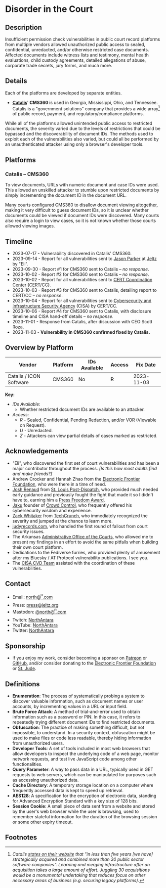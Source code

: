# Disorder in the Court

## Description

Insufficient permission check vulnerabilities in public court record platforms from multiple vendors allowed unauthorized public access to sealed, confidential, unredacted, and/or otherwise restricted case documents. Affected documents include witness lists and testimony, mental health evaluations, child custody agreements, detailed allegations of abuse, corporate trade secrets, jury forms, and much more.

## Details

Each of the platforms are developed by separate entities.

- **[Catalis](https://catalisgov.com/)' CMS360** is used in Georgia, Mississippi, Ohio, and Tennessee. Catalis is a "government solutions" company that provides a wide array[^1] of public record, payment, and regulatory/compliance platforms.

While all of the platforms allowed unintended public access to restricted documents, the severity varied due to the levels of restrictions that could be bypassed and the discoverability of document IDs. The methods used to exploit each of the vulnerabilities also varied, but could all be performed by an unauthenticated attacker using only a browser's developer tools.

## Platforms

### Catalis – CMS360

To view documents, URLs with numeric document and case IDs were used. This allowed an unskilled attacker to stumble upon restricted documents by simply incrementing the document ID in the document URL.

Many courts configured CMS360 to disallow document viewing altogether, making it very difficult to guess document IDs, so it is unclear whether documents could be viewed if document IDs were discovered. Many courts also require a login to view cases, so it is not known whether those courts allowed viewing images.

## Timeline

- 2023-07-17 - Vulnerability discovered in Catalis' CMS360.
- 2023-09-14 - Report for all vulnerabilities sent to [Jason Parker](https://ꩰ.com/@north) at [Jeltz](https://jeltz.org) by "Eli".
- 2023-09-30 - Report #1 for CMS360 sent to Catalis – _no response_.
- 2023-10-02 - Report #2 for CMS360 sent to Catalis – _no response_.
- 2023-10-02 - Report for all vulnerabilities sent to [CERT Coordination Center](https://www.kb.cert.org/vuls/) (CERT/CC).
- 2023-10-03 - Report #3 for CMS360 sent to Catalis, detailing report to CERT/CC – _no response_.
- 2023-10-04 - Report for all vulnerabilities sent to [Cybersecurity and Infrastructure Security Agency](https://cisa.gov) (CISA) by CERT/CC.
- 2023-10-06 - Report #4 for CMS360 sent to Catalis, with disclosure timeline and CISA hand-off details – _no response_.
- 2023-11-01 - Response from Catalis, after discussion with CEO Scott Roza.
- 2023-11-03 - **Vulnerability in CMS360 confirmed fixed by Catalis.**

## Overview by Platform

| Vendor                  | Platform | IDs Available | Access | Fix Date   |
| ----------------------- | -------- | ------------- | ------ | ---------- |
| Catalis / ICON Software | CMS360   | No            | R      | 2023-11-03 |

**Key**:

- _IDs Available_:
  - Whether restricted document IDs are available to an attacker.
- _Access_:
  - _R_ - Sealed, Confidential, Pending Redaction, and/or VOR (Viewable on Request).
  - _U_ - Unredacted.
  - _Z_ - Attackers can view partial details of cases marked as restricted.

## Acknowledgements

- "Eli", who discovered the first set of court vulnerabilities and has been a major contributor throughout the process. _[Is this how most adults find and make friends?]_
- Andrew Crocker and Hannah Zhao from the [Electronic Frontier Foundation](https://eff.org), who were there in a time of need.
- [Josh Renaud](https://www.joshrenaud.com/) from [St. Louis Post-Dispatch](https://www.stltoday.com/), who provided much needed early guidance and previously fought the fight that made it so I didn't have to, earning him a [Press Freedom Award](https://www.youtube.com/watch?v=DhflQv1rJ1A).
- [Jaku](https://twitter.com/Jaku) founder of [Crowd Control](https://crowdcontrol.live/), who frequently offered his cybersecurity wisdom and experience.
- [Zack Whitaker](https://techcrunch.com/author/zack-whittaker/) from [TechCrunch](https://techcrunch.com), who immediately recognized the severity and jumped at the chance to learn more.
- [judyrecords.com](https://judyrecords.com), who handled the first round of fallout from court security issues.
- The Arkansas [Administrative Office of the Courts](https://arcourts.gov/), who allowed me to present my findings in an effort to avoid the same pitfalls when building their own court platform.
- Dedications to the Fediverse furries, who provided plenty of amusement after my Bluesky / AT Protocol vulnerability publications. I see you.
- The [CISA CVD Team](https://www.cisa.gov/coordinated-vulnerability-disclosure-process) assisted with the coordination of these vulnerabilities.

## Contact

- Email: [north@ꩰ.com](mailto:north@ꩰ.com)
- Press: [press@jeltz.org](mailto:press@jeltz.org)
- Mastodon: [@north@ꩰ.com](https://ꩰ.com/@north)
- Twitch: [NorthAntara](https://twitch.tv/northantara)
- YouTube: [NorthAntara](https://youtube.com/northantara)
- Twitter: [NorthAntara](https://twitter.com/northantara)

## Sponsorship

- If you enjoy my work, consider becoming a sponsor on [Patreon](https://patreon.com/northantara) or [GitHub](https://github.com/sponsors/qwell/), and/or consider donating to the [Electronic Frontier Foundation](https://eff.org/donate) or [St. Jude](https://www.stjude.org/donate).

## Definitions

- **Enumeration**: The process of systematically probing a system to discover valuable information, such as document names or user accounts, by incrementing values in a URL or input field.
- **Brute Force Attack**: A method of trial-and-error used to obtain information such as a password or PIN. In this case, it refers to repeatedly trying different document IDs to find restricted documents.
- **Obfuscation**: The practice of making something difficult, but not impossible, to understand. In a security context, obfuscation might be used to make files or code less readable, thereby hiding information from unauthorized users.
- **Developer Tools**: A set of tools included in most web browsers that allow developers to inspect the underlying code of a web page, monitor network requests, and test live JavaScript code among other functionalities.
- **Query Parameter**: A way to pass data in a URL, typically used in GET requests to web servers, which can be manipulated for purposes such as accessing unauthorized data.
- **Cache Directory**: A temporary storage location on a computer where frequently accessed data is kept to speed up retrieval.
- **AES128**: A specification for the encryption of electronic data, standing for Advanced Encryption Standard with a key size of 128 bits.
- **Session Cookie**: A small piece of data sent from a website and stored by the user's web browser while the user is browsing, used to remember stateful information for the duration of the browsing session or some other expiry timeout.

## Footnotes

[^1]: _Catalis [states on their website](https://web.archive.org/web/20231005221308/https://catalisgov.com/our-story/) that "in less than five years [we have] strategically acquired and combined more than 30 public sector software companies". Learning and merging infrastructure after an acquisition takes a large amount of effort. Juggling 30 acquisitions would be a monumental undertaking that reduces focus on other necessary areas of business (e.g. securing legacy platforms)._
